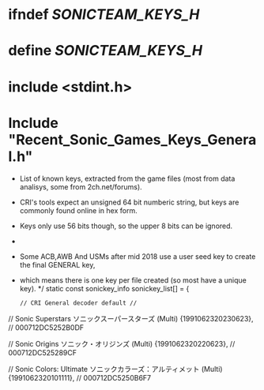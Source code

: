 # ifndef _SONICTEAM_KEYS_H_

# define _SONICTEAM_KEYS_H_

# include <stdint.h>

# Include "Recent_Sonic_Games_Keys_General.h"

- List of known keys, extracted from the game files (most from data analisys, some from 2ch.net/forums).
- CRI's tools expect an unsigned 64 bit numberic string, but keys are commonly found online in hex form.
- Keys only use 56 bits though, so the upper 8 bits can be ignored.
-
- Some ACB,AWB And USMs after mid 2018 use a user seed key to create the final GENERAL key,
- which means there is one key per file created (so most have a unique key).
  \*/
  static const sonickey_info sonickey_list[] = {

      // CRI General decoder default //

// Sonic Superstars ソニックスーパースターズ (Multi)
{1991062320230623}, // 000712DC5252B0DF

// Sonic Origins ソニック・オリジンズ (Multi)
{1991062320220623}, // 000712DC525289CF

// Sonic Colors: Ultimate ソニックカラーズ：アルティメット (Multi)
{1991062320101111}, // 000712DC5250B6F7
